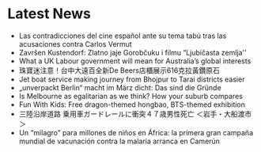 # Latest News
-  Las contradicciones del cine español ante su tema tabú tras las acusaciones contra Carlos Vermut
-  Završen Kustendorf: Zlatno jaje Gorobčuku i filmu “Ljubičasta zemlja''
-  What a UK Labour government will mean for Australia’s global interests
-  珠寶迷注意！台中大遠百全新De Beers店櫃展示616克拉黃鑽原石
-  Jet boat service making journey from Bhojpur to Tarai districts easier
-  „unverpackt Berlin“ macht im März dicht: Das sind die Gründe
-  Is Melbourne as egalitarian as we think? How your suburb compares
-  Fun With Kids: Free dragon-themed hongbao, BTS-themed exhibition
-  三陸沿岸道路 乗用車ガードレールに衝突４７歳男性死亡 ＜岩手・大船渡市＞
-  Un “milagro” para millones de niños en África: la primera gran campaña mundial de vacunación contra la malaria arranca en Camerún
